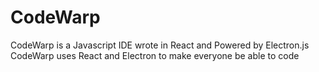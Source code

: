 # CodeWarp
CodeWarp is a  Javascript IDE wrote in React and Powered by Electron.js
CodeWarp uses React and Electron to make everyone be able to code
